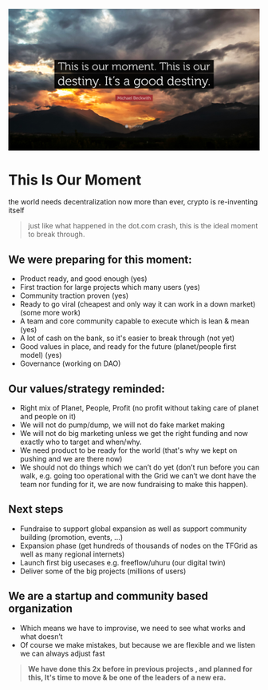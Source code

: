 ![image alt text](img/this_is_our_moment_quote.png "image_tooltip")

# This Is Our Moment

the world needs decentralization now more than ever, crypto is re-inventing itself 
> just like what happened in the dot.com crash, this is the ideal moment to break through.

## We were preparing for this moment:

* Product ready, and good enough (yes)
* First traction for large projects which many users (yes)
* Community traction proven (yes)
* Ready to go viral (cheapest and only way it can work in a down market) (some more work)
* A team and core community capable to execute which is lean & mean (yes)
* A lot of cash on the bank, so it's easier to break through (not yet)
* Good values in place, and ready for the future (planet/people first model) (yes)
* Governance (working on DAO)

## Our values/strategy reminded:

* Right mix of Planet, People, Profit (no profit without taking care of planet and people on it)
* We will not do pump/dump, we will not do fake market making
* We will not do big marketing unless we get the right funding and now exactly who to target and when/why.
* We need product to be ready for the world (that's why we kept on pushing and we are there now)
* We should not do things which we can’t do yet (don’t run before you can walk, e.g. going too operational with the Grid we can’t we dont have the team nor funding for it, we are now fundraising to make this happen).

## Next steps

* Fundraise to support global expansion as well as support community building (promotion, events, …)
* Expansion phase (get hundreds of thousands of nodes on the TFGrid as well as many regional internets)
* Launch first big usecases e.g. freeflow/uhuru (our digital twin)
* Deliver some of the big projects (millions of users)

## We are a startup and community based organization

* Which means we have to improvise, we need to see what works and what doesn’t
* Of course we make mistakes, but because we are flexible and we listen we can always adjust fast

> **We have done this 2x before in previous projects , and planned for this, 
> It's time to move & be one of the leaders of a new era.**